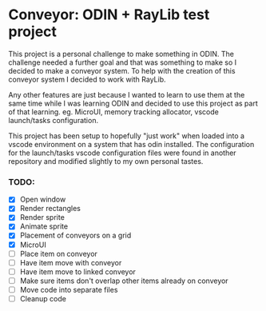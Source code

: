 # Conveyor: ODIN + RayLib test project

This project is a personal challenge to make something in ODIN. The
challenge needed a further goal and that was something to make so I
decided to make a conveyor system. To help with the creation of this
conveyor system I decided to work with RayLib.

Any other features are just because I wanted to learn to use them at
the same time while I was learning ODIN and decided to use this
project as part of that learning. eg. MicroUI, memory tracking
allocator, vscode launch/tasks configuration.

This project has been setup to hopefully "just work" when loaded
into a vscode environment on a system that has odin installed. The
configuration for the launch/tasks vscode configuration files were
found in another repository and modified slightly to my own personal
tastes.

### TODO:

- [x] Open window
- [x] Render rectangles
- [x] Render sprite
- [x] Animate sprite
- [x] Placement of conveyors on a grid
- [x] MicroUI
- [ ] Place item on conveyor
- [ ] Have item move with conveyor
- [ ] Have item move to linked conveyor
- [ ] Make sure items don't overlap other items already on conveyor
- [ ] Move code into separate files
- [ ] Cleanup code